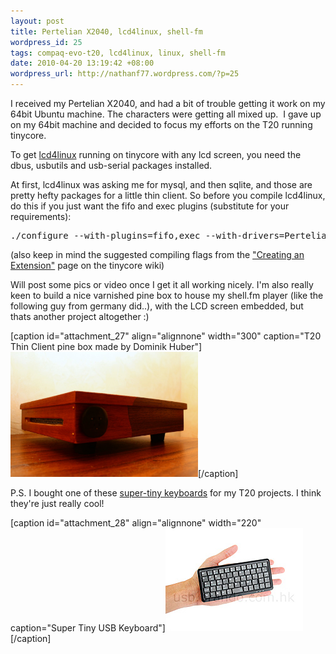 ```yaml
--- 
layout: post
title: Pertelian X2040, lcd4linux, shell-fm
wordpress_id: 25
tags: compaq-evo-t20, lcd4linux, linux, shell-fm
date: 2010-04-20 13:19:42 +08:00
wordpress_url: http://nathanf77.wordpress.com/?p=25
---
```

I received my Pertelian X2040, and had a bit of trouble getting it work on my 64bit Ubuntu machine. The characters were getting all mixed up.  I gave up on my 64bit machine and decided to focus my efforts on the T20 running tinycore.

To get <a href="http://lcd4linux.bulix.org/">lcd4linux</a> running on tinycore with any lcd screen, you need the dbus, usbutils and usb-serial packages installed.

At first, lcd4linux was asking me for mysql, and then sqlite, and those are pretty hefty packages for a little thin client. So before you compile lcd4linux, do this if you just want the fifo and exec plugins (substitute for your requirements):
<pre>./configure --with-plugins=fifo,exec --with-drivers=Pertelian</pre>
(also keep in mind the suggested compiling flags from the <a href="http://wiki.tinycorelinux.com/tiki-index.php?page=Creating+Extensions">"Creating an Extension"</a> page on the tinycore wiki)

Will post some pics or video once I get it all working nicely. I'm also really keen to build a nice varnished pine box to house my shell.fm player (like the following guy from germany did..), with the LCD screen embedded, but thats another project altogether :)

[caption id="attachment_27" align="alignnone" width="300" caption="T20 Thin Client pine box made by Dominik Huber"]<a href="/images/posts/2010/04/thinclient.jpg"><img class="size-medium wp-image-27" title="thinclient" src="/images/posts/2010/04/thinclient.jpg?w=300" alt="T20 Thin Client pine box made by Dominik Huber" width="300" height="200" /></a>[/caption]

P.S. I bought one of these <a href="http://usb.brando.com/prod_detail.php?prod_id=00666">super-tiny keyboards</a> for my T20 projects. I think they're just really cool!

[caption id="attachment_28" align="alignnone" width="220" caption="Super Tiny USB Keyboard"]<a href="/images/posts/2010/04/supertiny-keyboard.jpg"><img class="size-full wp-image-28" title="Super Tiny USB Keyboard" src="/images/posts/2010/04/supertiny-keyboard.jpg" alt="Super Tiny USB Keyboard" width="220" height="165" /></a>[/caption]
